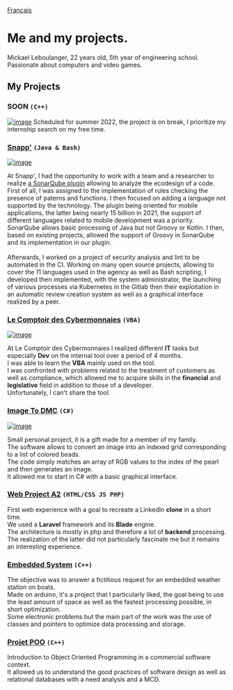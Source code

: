 [Français](https://linkinfoxco.github.io/)

# Me and my projects.
Mickael Leboulanger, 22 years old, 5th year of engineering school.
Passionate about computers and video games.

## My Projects

### SOON ```(C++)```
[![image](https://raytracing.github.io/images/img-1.23-book1-final.jpg)](https://raytracing.github.io/books/RayTracingInOneWeekend.html)
Scheduled for summer 2022, the project is on break, I prioritize my internship search on my free time.

### [Snapp'](https://www.snapp.fr/) ```(Java & Bash)```
[![image](https://i.imgur.com/HQbhvou.png)](https://www.snapp.fr/)

At Snapp', I had the opportunity to work with a team and a researcher to realize [a SonarQube plugin](https://github.com/cnumr/ecoCode) allowing to analyze the ecodesign of a code.
\
First of all, I was assigned to the implementation of rules checking the presence of paterns and functions. I then focused on adding a language not supported by the technology. The plugin being oriented for mobile applications, the latter being nearly 15 billion in 2021, the support of different languages related to mobile development was a priority. SonarQube allows basic processing of Java but not Groovy or Kotlin. I then, based on existing projects, allowed the support of Groovy in SonarQube and its implementation in our plugin.\
\
Afterwards, I worked on a project of security analysis and lint to be automated in the CI. Working on many open source projects, allowing to cover the 11 languages used in the agency as well as Bash scripting, I developed then implemented, with the system administrator, the launching of various processes via Kubernetes in the Gitlab then their exploitation in an automatic review creation system as well as a graphical interface realized by a peer.

### [Le Comptoir des Cybermonnaies](https://www.lecomptoirdescybermonnaies.fr/) ```(VBA)```
[![image](https://i.imgur.com/OteCnyl.png)](https://www.lecomptoirdescybermonnaies.fr/)

At Le Comptoir des Cybermonnaies I realized different **IT** tasks but especially **Dev** on the internal tool over a period of 4 months.\
I was able to learn the **VBA** mainly used on the tool.\
I was confronted with problems related to the treatment of customers as well as compliance, which allowed me to acquire skills in the **financial** and **legislative** field in addition to those of a developer.\
Unfortunately, I can't share the tool.

### [ Image To DMC](https://github.com/LinkinFoxco/Image-To-DMC) ```(C#)```
[![image](https://i.imgur.com/AqgXmby.jpg)](https://github.com/LinkinFoxco/Image-To-DMC)

Small personal project, it is a gift made for a member of my family.\
The software allows to convert an image into an indexed grid corresponding to a list of colored beads.\
The code simply matches an array of RGB values to the index of the pearl and then generates an image.\
It allowed me to start in C# with a basic graphical interface.

### [Web Project A2](https://github.com/LinkinFoxco/ProjetWebA2) ```(HTML/CSS JS PHP)```

First web experience with a goal to recreate a LinkedIn **clone** in a short time.\
We used a **Laravel** framework and its **Blade** engine.\
The architecture is mostly in php and therefore a lot of **backend** processing.\
The realization of the latter did not particularly fascinate me but it remains an interesting experience.

### [Embedded System](https://github.com/LinkinFoxco/ProjetsVrac/blob/main/ProjetSysEmbarqu%C3%A9Final.ino) ```(C++)```

The objective was to answer a fictitious request for an embedded weather station on boats.\
Made on arduino, it's a project that I particularly liked, the goal being to use the least amount of space as well as the fastest processing possible, in short optimization.\
Some electronic problems but the main part of the work was the use of classes and pointers to optimize data processing and storage.

### [Projet POO](https://github.com/LinkinFoxco/ProjetPOO/tree/master/ProjetPOO) ```(C++)```

Introduction to Object Oriented Programming in a commercial software context.\
It allowed us to understand the good practices of software design as well as relational databases with a need analysis and a MCD.
